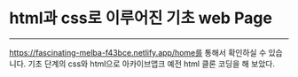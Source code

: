 # html과 css로 이루어진 기초 web Page

----------------------------------------------------

https://fascinating-melba-f43bce.netlify.app/home를 통해서 확인하실 수 있습니다.
기초 단계의 css와 html으로 아카이브앱크 예전 html 클론 코딩을 해 보았다.
